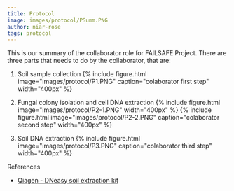 ```yaml
---
title: Protocol
image: images/protocol/PSumm.PNG
author: niar-rose
tags: protocol
---
```


This is our summary of the collaborator role for FAILSAFE Project.
There are three parts that needs to do by the collaborator, that are:
1. Soil sample collection
  {%
  include figure.html
  image="images/protocol/P1.PNG"
  caption="colaborator first step"
  width="400px"
%}

2. Fungal colony isolation and cell DNA extraction
  {%
  include figure.html
  image="images/protocol/P2-1.PNG"
  width="400px"
%}
  {%
  include figure.html
  image="images/protocol/P2-2.PNG"
  caption="colaborator second step"
  width="400px"
%}

3. Soil DNA extraction
  {%
  include figure.html
  image="images/protocol/P3.PNG"
  caption="colaborator third step"
  width="400px"
%}

References
- [Qiagen - DNeasy soil extraction kit]([https://swcarpentry.github.io/shell-novice/](https://www.qiagen.com/sg/resources/download.aspx?id=5a0517a7-711d-4085-8a28-2bb25fab828a&lang=en))
